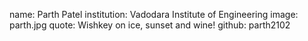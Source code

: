 name: Parth Patel
institution: Vadodara Institute of Engineering
image: parth.jpg 
quote: Wishkey on ice, sunset and wine!
github: parth2102

